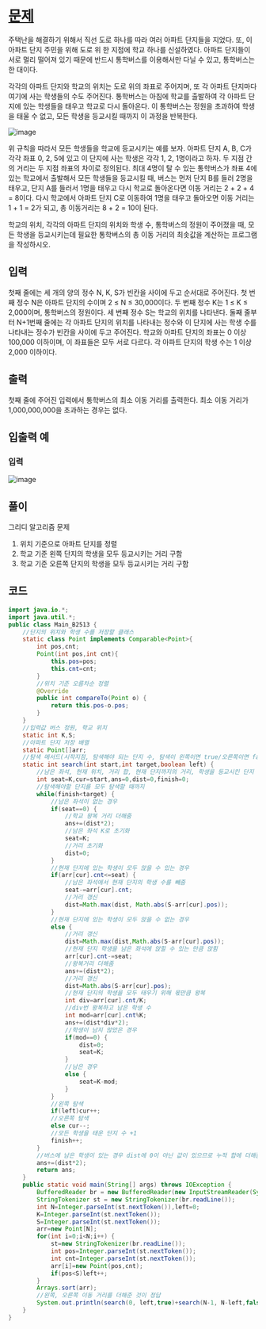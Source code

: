 # [문제](https://www.acmicpc.net/problem/2513)  
주택난을 해결하기 위해서 직선 도로 하나를 따라 여러 아파트 단지들을 지었다. 또, 이 아파트 단지 주민을 위해 도로 위 한 지점에 학교 하나를 신설하였다. 아파트 단지들이 서로 멀리 떨어져 있기 때문에 반드시 통학버스를 이용해서만 다닐 수 있고, 통학버스는 한 대이다.

각각의 아파트 단지와 학교의 위치는 도로 위의 좌표로 주어지며, 또 각 아파트 단지마다 여기에 사는 학생들의 수도 주어진다. 통학버스는 아침에 학교를 출발하여 각 아파트 단지에 있는 학생들을 태우고 학교로 다시 돌아온다. 이 통학버스는 정원을 초과하여 학생을 태울 수 없고, 모든 학생을 등교시킬 때까지 이 과정을 반복한다. 

![image](https://user-images.githubusercontent.com/59672592/164015063-9a3a7bc3-89df-495b-8ba0-d76f3a370e17.png)


위 규칙을 따라서 모든 학생들을 학교에 등교시키는 예를 보자. 아파트 단지 A, B, C가 각각 좌표 0, 2, 5에 있고 이 단지에 사는 학생은 각각 1, 2, 1명이라고 하자. 두 지점 간의 거리는 두 지점 좌표의 차이로 정의된다. 최대 4명이 탈 수 있는 통학버스가 좌표 4에 있는 학교에서 출발해서 모든 학생들을 등교시킬 때, 버스는 먼저 단지 B를 들러 2명을 태우고, 단지 A를 들러서 1명을 태우고 다시 학교로 돌아온다면 이동 거리는 2 + 2 + 4 = 8이다. 다시 학교에서 아파트 단지 C로 이동하여 1명을 태우고 돌아오면 이동 거리는 1 + 1 = 2가 되고, 총 이동거리는 8 + 2 = 10이 된다. 

학교의 위치, 각각의 아파트 단지의 위치와 학생 수, 통학버스의 정원이 주어졌을 때, 모든 학생을 등교시키는데 필요한 통학버스의 총 이동 거리의 최솟값을 계산하는 프로그램을 작성하시오. 
## 입력  
첫째 줄에는 세 개의 양의 정수 N, K, S가 빈칸을 사이에 두고 순서대로 주어진다. 첫 번째 정수 N은 아파트 단지의 수이며 2 ≤ N ≤ 30,000이다. 두 번째 정수 K는 1 ≤ K ≤ 2,000이며, 통학버스의 정원이다. 세 번째 정수 S는 학교의 위치를 나타낸다. 둘째 줄부터 N+1번째 줄에는 각 아파트 단지의 위치를 나타내는 정수와 이 단지에 사는 학생 수를 나타내는 정수가 빈칸을 사이에 두고 주어진다. 학교와 아파트 단지의 좌표는 0 이상 100,000 이하이며, 이 좌표들은 모두 서로 다르다. 각 아파트 단지의 학생 수는 1 이상 2,000 이하이다. 
## 출력  
첫째 줄에 주어진 입력에서 통학버스의 최소 이동 거리를 출력한다. 최소 이동 거리가 1,000,000,000을 초과하는 경우는 없다.  

## 입출력 예  
### 입력  
![image](https://user-images.githubusercontent.com/59672592/164015190-560585b4-9aff-45c4-9d9f-11c7299dfa82.png)


## 풀이  
그리디 알고리즘 문제  
1. 위치 기준으로 아파트 단지를 정렬
2. 학교 기준 왼쪽 단지의 학생을 모두 등교시키는 거리 구함
3. 학교 기준 오른쪽 단지의 학생을 모두 등교시키는 거리 구함



## 코드  

```java
import java.io.*;
import java.util.*;
public class Main_B2513 {
	//단지의 위치와 학생 수를 저장할 클래스
	static class Point implements Comparable<Point>{
		int pos,cnt;
		Point(int pos,int cnt){
			this.pos=pos;
			this.cnt=cnt;
		}
		//위치 기준 오름차순 정렬
		@Override
		public int compareTo(Point o) {
			return this.pos-o.pos;
		}
	}
	//입력값 버스 정원, 학교 위치
	static int K,S;
	//아파트 단지 저장 배열
	static Point[]arr;
	//탐색 메서드(시작지점, 탐색해야 되는 단지 수, 탐색이 왼쪽이면 true/오른쪽이면 false)
	static int search(int start,int target,boolean left) {
		//남은 좌석, 현재 위치, 거리 합, 현재 단지까지의 거리, 학생을 등교시킨 단지 수
		int seat=K,cur=start,ans=0,dist=0,finish=0;
		//탐색해야할 단지를 모두 탐색할 때까지
		while(finish<target) {
			//남은 좌석이 없는 경우
			if(seat==0) {
				//학교 왕복 거리 더해줌
				ans+=(dist*2);
				//남은 좌석 K로 초기화
				seat=K;
				//거리 초기화
				dist=0;
			}
			//현재 단지에 있는 학생이 모두 앉을 수 있는 경우
			if(arr[cur].cnt<=seat) {
				//남은 좌석에서 현재 단지의 학생 수를 빼줌
				seat-=arr[cur].cnt;
				//거리 갱신
				dist=Math.max(dist, Math.abs(S-arr[cur].pos));
			}
			//현재 단지에 있는 학생이 모두 앉을 수 없는 경우
			else {
				//거리 갱신
				dist=Math.max(dist,Math.abs(S-arr[cur].pos));
				//현재 단지 학생을 남은 좌석에 앉힐 수 있는 만큼 앉힘
				arr[cur].cnt-=seat;
				//왕복거리 더해줌
				ans+=(dist*2);
				//거리 갱신
				dist=Math.abs(S-arr[cur].pos);
				//현재 단지의 학생을 모두 태우기 위해 몫만큼 왕복
				int div=arr[cur].cnt/K;
				//div번 왕복하고 남은 학생 수
				int mod=arr[cur].cnt%K;
				ans+=(dist*div*2);
				//학생이 남지 않았은 경우
				if(mod==0) {
					dist=0;
					seat=K;
				}
				//남은 경우
				else {
					seat=K-mod;
				}
			}
			//왼쪽 탐색
			if(left)cur++;
			//오른쪽 탐색 
			else cur--;
			//모든 학생을 태운 단지 수 +1
			finish++;
		}
		//버스에 남은 학생이 있는 경우 dist에 0이 아닌 값이 있으므로 누적 합에 더해줌
		ans+=(dist*2);
		return ans;
	}
	public static void main(String[] args) throws IOException {
		BufferedReader br = new BufferedReader(new InputStreamReader(System.in));
		StringTokenizer st = new StringTokenizer(br.readLine());
		int N=Integer.parseInt(st.nextToken()),left=0;
		K=Integer.parseInt(st.nextToken());
		S=Integer.parseInt(st.nextToken());
		arr=new Point[N];
		for(int i=0;i<N;i++) {
			st=new StringTokenizer(br.readLine());
			int pos=Integer.parseInt(st.nextToken());
			int cnt=Integer.parseInt(st.nextToken());
			arr[i]=new Point(pos,cnt);
			if(pos<S)left++;
		}
		Arrays.sort(arr);
		//왼쪽, 오른쪽 이동 거리를 더해준 것이 정답
		System.out.println(search(0, left,true)+search(N-1, N-left,false));
	}
}
```
